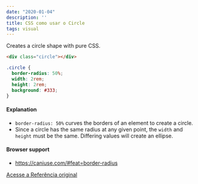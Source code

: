 ```yaml
---
date: "2020-01-04"
description: ''
title: CSS como usar o Circle
tags: visual
---
```


Creates a circle shape with pure CSS.

```html
<div class="circle"></div>
```

```css
.circle {
  border-radius: 50%;
  width: 2rem;
  height: 2rem;
  background: #333;
}
```

#### Explanation

- `border-radius: 50%` curves the borders of an element to create a circle.
- Since a circle has the same radius at any given point, the `width` and `height` must be the same. Differing values will create an ellipse.

#### Browser support

- https://caniuse.com/#feat=border-radius

[Acesse a Referência original](http://github.com/30-seconds/)
